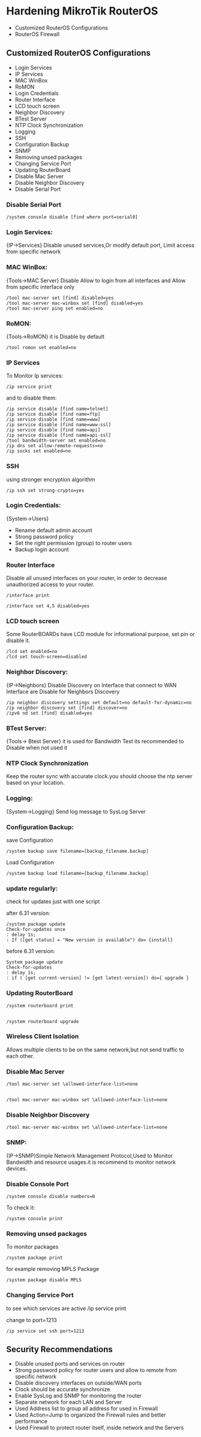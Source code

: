 # Hardening MikroTik RouterOS

<ul>
<li>Customized RouterOS Configurations</li>
<li>RouterOS Firewall</li>
</ul>

## Customized RouterOS Configurations

<ul>
<li>Login Services</li>
<li>IP Services</li>
<li>MAC WinBox</li>
<li>RoMON</li>
<li>Login Credentials</li>
<li>Router Interface</li>
<li>LCD touch screen</li>
<li>Neighbor Discovery</li>
<li>BTest Server</li>
<li>NTP Clock Synchronization</li>
<li>Logging</li>
<li>SSH</li>
<li>Configuration Backup</li>
<li>SNMP</li>
<li>Removing unsed packages</li>
<li>Changing Service Port</li>
<li>Updating RouterBoard</li>
<li>Disable Mac Server</li>
<li>Disable Neighbor Discovery</li>
<li>Disable Serial Port</li>
</ul>




### Disable Serial Port

    /system console disable [find where port=serial0]



### Login Services: 
{IP->Services} Disable unused services,Or modify default port, Limit access from specific network


### MAC WinBox: 
{Tools->MAC Server} Disable Allow to login from all interfaces and Allow from specific interface only


    /tool mac-server set [find] disabled=yes
    /tool mac-server mac-winbox set [find] disabled=yes
    /tool mac-server ping set enabled=no


### RoMON: 
{Tools->RoMON} it is Disable by default

    /tool romon set enabled=no


### IP Services
To Monitor Ip services:

    /ip service print


and to disable them:

    /ip service disable [find name=telnet]
    /ip service disable [find name=ftp]
    /ip service disable [find name=www]
    /ip service disable [find name=www-ssl]
    /ip service disable [find name=api]
    /ip service disable [find name=api-ssl]
    /tool bandwidth-server set enabled=no
    /ip dns set allow-remote-requests=no
    /ip socks set enabled=no


### SSH
using stronger encryption algorithm

    /ip ssh set strong-crypto=yes



### Login Credentials: 
{System->Users}
<ul>
<li> Rename default admin account</li>
<li> Strong password policy</li>
<li> Set the right permission (group) to router users</li>
<li> Backup login account</li>

</ul>



### Router Interface
Disable all unused interfaces on your router, in order to decrease unauthorized access to your router.

    /interface print

    /interface set 4,5 disabled=yes


### LCD touch screen
Some RouterBOARDs have LCD module for informational purpose, set pin or disable it.

    /lcd set enabled=no
    /lcd set touch-screen=disabled


### Neighbor Discovery: 
{IP->Neighbors} Disable Discovery on Interface that connect to WAN Interface are Disable for Neighbors Discovery


    /ip neighbor discovery settings set default=no default-for-dynamic=no
    /ip neighbor discovery set [find] discover=no
    /ipv6 nd set [find] disabled=yes


### BTest Server: 
{Tools-> Btest Server} it is used for Bandwidth Test its recommended to Disable when not used it


### NTP Clock Synchronization
Keep the router sync with accurate clock.you should choose the ntp server based on your location.



### Logging:
{System->Logging} Send log message to SysLog Server


### Configuration Backup:

save Configuration

    /system backup save filename=[backup_filename.backup]

Load Configuration

    /system backup load filename=[backup_filename.backup]




### update regularly:
check for updates just with one script

after 6.31 version:

    /system package update
    Check-for-updates once
    : delay 1s;
    : If ([get status] = "New version is available") do= {install}


before 6.31 version:

    System package update
    Check-for-updates
    : delay 1s;
    : if ( [get current-version] != [get latest-version]) do={ upgrade }



### Updating RouterBoard 

    /system routerboard print


    /system routerboard upgrade


### Wireless Client Isolation
Allows multiple clients to be on the same network,but not send traffic to each other.



### Disable Mac Server

    /tool mac-server set \allowed-interface-list=none


    /tool mac-server mac-winbox set \allowed-interface-list=none



### Disable Neighbor Discovery


    /tool mac-server mac-winbox set \allowed-interface-list=none


### SNMP: 
{IP->SNMP}Simple Network Management Protocol,Used to Monitor Bandwidth and resource usages.it is recommend to monitor network devices.


### Disable Console Port

    /system console disable numbers=0

To check it:

    /system console print


### Removing unsed packages
To monitor packages

    /system package print

for example removing MPLS Package

    /system package disable MPLS

### Changing Service Port
to see which services are active
    /ip service print

change to port=1213

    /ip service set ssh port=1213



## Security Recommendations
<ul>
<li> Disable unused ports and services on router</li>
<li> Strong password policy for router users and allow to remote from specific network</li>
<li> Disable discovery interfaces on outside/WAN ports</li>
<li> Clock should be accurate synchronize</li>
<li> Enable SysLog and SNMP for monitoring the router</li>
<li> Separate network for each LAN and Server</li>
<li> Used Address list to group all address for used in Firewall</li>
<li> Used Action=Jump to organized the Firewall rules and better performance</li>
<li> Used Firewall to protect router itself, inside network and the Servers</li>
</ul>

